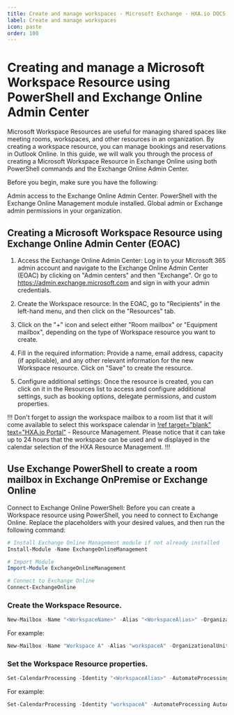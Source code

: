 ```yaml
---
title: Create and manage workspaces - Microsoft Exchange - HXA.io DOCS
label: Create and manage workspaces
icon: paste
order: 100
---
```

# Creating and manage a Microsoft Workspace Resource using PowerShell and Exchange Online Admin Center

Microsoft Workspace Resources are useful for managing shared spaces like meeting rooms, workspaces, and other resources in an organization. By creating a workspace resource, you can manage bookings and reservations in Outlook Online. In this guide, we will walk you through the process of creating a Microsoft Workspace Resource in Exchange Online using both PowerShell commands and the Exchange Online Admin Center.

Before you begin, make sure you have the following:

Admin access to the Exchange Online Admin Center.
PowerShell with the Exchange Online Management module installed.
Global admin or Exchange admin permissions in your organization.

## Creating a Microsoft Workspace Resource using Exchange Online Admin Center (EOAC)

1. Access the Exchange Online Admin Center:
Log in to your Microsoft 365 admin account and navigate to the Exchange Online Admin Center (EOAC) by clicking on "Admin centers" and then "Exchange". Or go to https://admin.exchange.microsoft.com and sign in with your admin credentials.

2. Create the Workspace resource:
In the EOAC, go to "Recipients" in the left-hand menu, and then click on the "Resources" tab.

3. Click on the "+" icon and select either "Room mailbox" or "Equipment mailbox", depending on the type of Workspace resource you want to create.

4. Fill in the required information:
Provide a name, email address, capacity (if applicable), and any other relevant information for the new Workspace resource. Click on "Save" to create the resource.

5. Configure additional settings:
Once the resource is created, you can click on it in the Resources list to access and configure additional settings, such as booking options, delegate permissions, and custom properties.

!!!
Don't forget to assign the workspace mailbox to a room list that it will come available to select this workspace calendar in [!ref target="blank" text="HXA.io Portal"](https://hxa.io/)  - Resource Management. Please notice that it can take up to 24 hours that the workspace can be used and w displayed in the calendar selection of the HXA Resource Management.
!!!

## Use Exchange  PowerShell to create a room mailbox in Exchange OnPremise or Exchange Online

Connect to Exchange Online PowerShell:
Before you can create a Workspace resource using PowerShell, you need to connect to Exchange Online. Replace the placeholders with your desired values, and then run the following command:

```powershell
# Install Exchange Online Management module if not already installed
Install-Module -Name ExchangeOnlineManagement

# Import Module
Import-Module ExchangeOnlineManagement

# Connect to Exchange Online
Connect-ExchangeOnline
```
### Create the Workspace Resource.

```powershell
New-Mailbox -Name "<WorkspaceName>" -Alias "<WorkspaceAlias>" -OrganizationalUnit "example.com/Users" -Room -RoomMailboxPassword (ConvertTo-SecureString -String "<Password>" -AsPlainText -Force) | Set-Mailbox -type Workspace
```

For example:
```powershell
New-Mailbox -Name "Workspace A" -Alias "workspaceA" -OrganizationalUnit "example.com/Users" -Room -RoomMailboxPassword (ConvertTo-SecureString -String "P@ssw0rd" -AsPlainText -Force) | Set-Mailbox -type Workspace
```

### Set the Workspace Resource properties.

```powershell
Set-CalendarProcessing -Identity "<WorkspaceAlias>" -AutomateProcessing AutoAccept -DeleteComments $false -DeleteSubject $false -AddOrganizerToSubject $true -AllowConflicts $false  -ResourceCapacity "<capacity>"
```

For example:
```powershell
Set-CalendarProcessing -Identity "workspaceA" -AutomateProcessing AutoAccept -DeleteComments $false -DeleteSubject $false -AddOrganizerToSubject $true -AllowConflicts $false  -ResourceCapacity 10
```